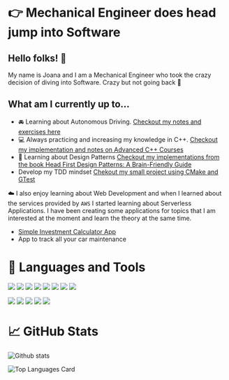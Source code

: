 # :point_right: Mechanical Engineer does head jump into Software

## Hello folks! 👋
My name is Joana and I am a Mechanical Engineer who took the crazy decision of diving into Software.
Crazy but not going back :muscle:

## What am I currently up to...
- :oncoming_automobile: Learning about Autonomous Driving. 
[Checkout my notes and exercises here](https://github.com/JoanaMota/SelfDrivingCars)
- :computer: Always practicing and increasing my knowledge in C++. [Checkout my implementation and notes on Advanced C++ Courses](https://github.com/JoanaMota/LearnCPP)
- :orange_book: Learning about Design Patterns [Checkout my implementations from the book Head First Design Patterns: A Brain-Friendly Guide](https://github.com/JoanaMota/DesignPatterns)
- Develop my TDD mindset [Chekout my small project using CMake and GTest](https://github.com/JoanaMota/TDD_GTest)

:cloud: I also enjoy learning about Web Development and when I learned about the services provided by `AWS` I started learning about Serverless Applications.
I have been creating some applications for topics that I am interested at the moment and learn the theory at the same time.
- [Simple Investment Calculator App](https://github.com/JoanaMota/invest_calculator)
- App to track all your car maintenance

# :wrench: Languages and Tools
![](https://img.shields.io/badge/OS-Linux-informational?style=for-the-badge&logo=Linux&logoColor=black&color=orange)
![](https://img.shields.io/badge/Shell-Bash-informational?style=for-the-badge&logo=GNU-Bash&logoColor=black&color=orange)
![](https://img.shields.io/badge/Shell-Zsh-informational?style=for-the-badge&logo=GNU-Bash&logoColor=black&color=orange)
![](https://img.shields.io/badge/Editor-VSCode-informational?style=for-the-badge&logo=Visual-Studio-Code&logoColor=black&color=orange)
![](https://img.shields.io/badge/Framework-ROS-informational?style=for-the-badge&logo=ROS&logoColor=black&color=orange)
![](https://img.shields.io/badge/Library-React-informational?style=for-the-badge&logo=react&logoColor=black&color=orange)
![](https://img.shields.io/badge/Cloud-AWS-informational?style=for-the-badge&logo=amazon-aws&logoColor=black&color=orange)
![](https://img.shields.io/badge/Library-OpenCV-informational?style=for-the-badge&logo=opencv&logoColor=black&color=orange)

![](https://img.shields.io/badge/-C++-informational?style=for-the-badge&logo=c%2B%2B&logoColor=black&color=orange)
![](https://img.shields.io/badge/-C-informational?style=for-the-badge&logo=C&logoColor=black&color=orange)
![](https://img.shields.io/badge/-Python-informational?style=for-the-badge&logo=Python&logoColor=black&color=orange)
![](https://img.shields.io/badge/-JavaScript-informational?style=for-the-badge&logo=JavaScript&logoColor=black&color=orange)
![](https://img.shields.io/badge/-TypeSscript-informational?style=for-the-badge&logo=TypeScript&logoColor=black&color=orange)

# :chart_with_upwards_trend: GitHub Stats
![Github stats](https://github-readme-stats.vercel.app/api?username=JoanaMota&theme=darcula&show_icons=true&count_private=true)

![Top Languages Card](https://github-readme-stats.vercel.app/api/top-langs/?username=JoanaMota&layout=compact&theme=darcula)
